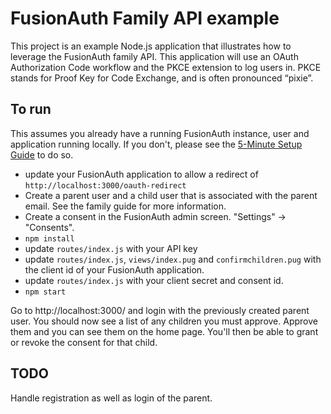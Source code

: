 # FusionAuth Family API example

This project is an example Node.js application that illustrates how to leverage the FusionAuth family API.
This application will use an OAuth Authorization Code workflow and the PKCE extension to log users in. PKCE stands for Proof Key for Code Exchange, and is often pronounced “pixie”.

## To run

This assumes you already have a running FusionAuth instance, user and application running locally. If you don't, please see the [5-Minute Setup Guide](https://fusionauth.io/docs/v1/tech/5-minute-setup-guide) to do so.

* update your FusionAuth application to allow a redirect of `http://localhost:3000/oauth-redirect`
* Create a parent user and a child user that is associated with the parent email. See the family guide for more information.
* Create a consent in the FusionAuth admin screen. "Settings" -> "Consents". 
* `npm install`
* update `routes/index.js` with your API key
* update `routes/index.js`, `views/index.pug` and `confirmchildren.pug` with the client id of your FusionAuth application.
* update `routes/index.js` with your client secret and consent id.
* `npm start`

Go to http://localhost:3000/ and login with the previously created parent user. You should now see a list of any children you must approve. Approve them and you can see them on the home page. You'll then be able to grant or revoke the consent for that child.

## TODO

Handle registration as well as login of the parent.

